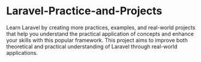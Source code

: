 # Laravel-Practice-and-Projects
Learn Laravel by creating more practices, examples, and real-world projects that help you understand the practical application of concepts and enhance your skills with this popular framework. This project aims to improve both theoretical and practical understanding of Laravel through real-world applications.
